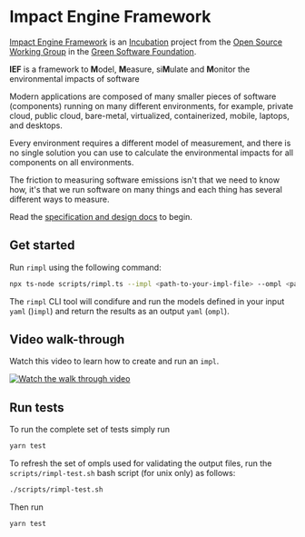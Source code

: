 # Impact Engine Framework

[Impact Engine Framework](https://greensoftwarefoundation.atlassian.net/wiki/spaces/~612dd45e45cd76006a84071a/pages/17072136/Opensource+Impact+Engine+Framework) is an [Incubation](https://oc.greensoftware.foundation/project-lifecycle.html#incubation) project from the [Open Source Working Group](https://greensoftwarefoundation.atlassian.net/wiki/spaces/~612dd45e45cd76006a84071a/pages/852049/Open+Source+Working+Group) in the [Green Software Foundation](https://greensoftware.foundation/).

**IEF** is a framework to **M**odel, **M**easure, si**M**ulate and **M**onitor the environmental impacts of software

Modern applications are composed of many smaller pieces of software (components) running on many different environments, for example, private cloud, public cloud, bare-metal, virtualized, containerized, mobile, laptops, and desktops.

Every environment requires a different model of measurement, and there is no single solution you can use to calculate the environmental impacts for all components on all environments.      

The friction to measuring software emissions isn't that we need to know how, it's that we run software on many things and each thing has several different ways to measure.

Read the [specification and design docs](docs/Impact%20Engine%20Framework.md) to begin.


## Get started

Run `rimpl` using the following command:

```sh
npx ts-node scripts/rimpl.ts --impl <path-to-your-impl-file> --ompl <path-to-output-file>
```
The `rimpl` CLI tool will condifure and run the models defined in your input `yaml` ()`impl`) and return the results as an output `yaml` (`ompl`).

## Video walk-through

Watch this video to learn how to create and run an `impl`.

[![Watch the walk through video](https://youtu.be/R-6eDM8AsvY/default.jpg)](https://youtu.be/R-6eDM8AsvY)


## Run tests

To run the complete set of tests simply run

```sh
yarn test
```

To refresh the set of ompls used for validating the output files, run the `scripts/rimpl-test.sh` bash script (for unix only) as follows:

```sh
./scripts/rimpl-test.sh
```

Then run

```sh
yarn test
```
